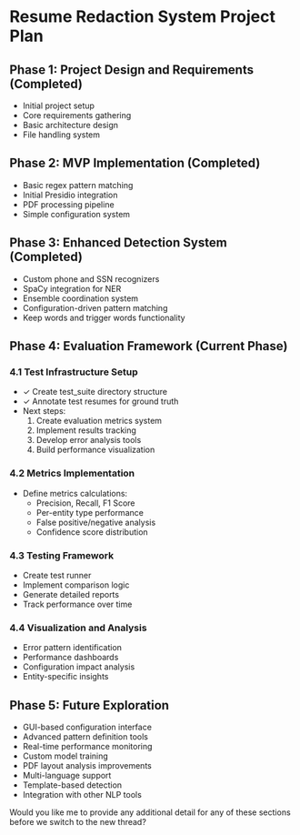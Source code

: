 # Resume Redaction System Project Plan

## Phase 1: Project Design and Requirements (Completed)
- Initial project setup
- Core requirements gathering
- Basic architecture design
- File handling system

## Phase 2: MVP Implementation (Completed)
- Basic regex pattern matching
- Initial Presidio integration
- PDF processing pipeline
- Simple configuration system

## Phase 3: Enhanced Detection System (Completed)
- Custom phone and SSN recognizers
- SpaCy integration for NER
- Ensemble coordination system
- Configuration-driven pattern matching
- Keep words and trigger words functionality

## Phase 4: Evaluation Framework (Current Phase)
### 4.1 Test Infrastructure Setup
- ✓ Create test_suite directory structure
- ✓ Annotate test resumes for ground truth
- Next steps:
  1. Create evaluation metrics system
  2. Implement results tracking
  3. Develop error analysis tools
  4. Build performance visualization

### 4.2 Metrics Implementation
- Define metrics calculations:
  - Precision, Recall, F1 Score
  - Per-entity type performance
  - False positive/negative analysis
  - Confidence score distribution

### 4.3 Testing Framework
- Create test runner
- Implement comparison logic
- Generate detailed reports
- Track performance over time

### 4.4 Visualization and Analysis
- Error pattern identification
- Performance dashboards
- Configuration impact analysis
- Entity-specific insights

## Phase 5: Future Exploration
- GUI-based configuration interface
- Advanced pattern definition tools
- Real-time performance monitoring
- Custom model training
- PDF layout analysis improvements
- Multi-language support
- Template-based detection
- Integration with other NLP tools

Would you like me to provide any additional detail for any of these sections before we switch to the new thread?
